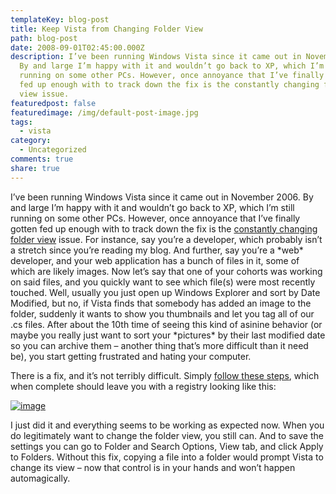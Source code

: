 ```yaml
---
templateKey: blog-post
title: Keep Vista from Changing Folder View
path: blog-post
date: 2008-09-01T02:45:00.000Z
description: I’ve been running Windows Vista since it came out in November 2006.
  By and large I’m happy with it and wouldn’t go back to XP, which I’m still
  running on some other PCs. However, once annoyance that I’ve finally gotten
  fed up enough with to track down the fix is the constantly changing folder
  view issue.
featuredpost: false
featuredimage: /img/default-post-image.jpg
tags:
  - vista
category:
  - Uncategorized
comments: true
share: true
---
```

I’ve been running Windows Vista since it came out in November 2006. By and large I’m happy with it and wouldn’t go back to XP, which I’m still running on some other PCs. However, once annoyance that I’ve finally gotten fed up enough with to track down the fix is the [constantly changing folder view](http://www.tweakguides.com/VA_4.html) issue. For instance, say you’re a developer, which probably isn’t a stretch since you’re reading my blog. And further, say you’re a \*web\* developer, and your web application has a bunch of files in it, some of which are likely images. Now let’s say that one of your cohorts was working on said files, and you quickly want to see which file(s) were most recently touched. Well, usually you just open up Windows Explorer and sort by Date Modified, but no, if Vista finds that somebody has added an image to the folder, suddenly it wants to show you thumbnails and let you tag all of our .cs files. After about the 10th time of seeing this kind of asinine behavior (or maybe you really just want to sort your \*pictures\* by their last modified date so you can archive them – another thing that’s more difficult than it need be), you start getting frustrated and hating your computer.

There is a fix, and it’s not terribly difficult. Simply [follow these steps](http://www.tweakguides.com/VA_4.html), which when complete should leave you with a registry looking like this:

[![image](https://stevesmithblog.com/files/media/image/WindowsLiveWriter/KeepVistafromChangingFolderView_9A0D/image_thumb.png)](http://stevesmithblog.com/files/media/image/WindowsLiveWriter/KeepVistafromChangingFolderView_9A0D/image_2.png)

I just did it and everything seems to be working as expected now. When you do legitimately want to change the folder view, you still can. And to save the settings you can go to Folder and Search Options, View tab, and click Apply to Folders. Without this fix, copying a file into a folder would prompt Vista to change its view – now that control is in your hands and won’t happen automagically.